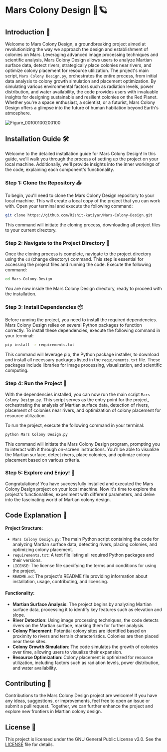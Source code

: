 # Mars Colony Design 🚀🪐


## Introduction 🌌

Welcome to Mars Colony Design, a groundbreaking project aimed at revolutionizing the way we approach the design and establishment of colonies on Mars. Leveraging advanced image processing techniques and scientific analysis, Mars Colony Design allows users to analyze Martian surface data, detect rivers, strategically place colonies near rivers, and optimize colony placement for resource utilization. The project's main script, `Mars Colony Design.py`, orchestrates the entire process, from initial data analysis to colony growth simulation and placement optimization. By simulating various environmental factors such as radiation levels, power distribution, and water availability, the code provides users with invaluable insights for designing sustainable and resilient colonies on the Red Planet. Whether you're a space enthusiast, a scientist, or a futurist, Mars Colony Design offers a glimpse into the future of human habitation beyond Earth's atmosphere.

![Figure_00100100200100](https://github.com/Rishit-katiyar/Mars-Colony-Design/assets/167756997/92cb8bec-f9fb-4eed-ac5e-9db7f44f1245)

## Installation Guide 🛠️

Welcome to the detailed installation guide for Mars Colony Design! In this guide, we'll walk you through the process of setting up the project on your local machine. Additionally, we'll provide insights into the inner workings of the code, explaining each component's functionality.

### Step 1: Clone the Repository 📥

To begin, you'll need to clone the Mars Colony Design repository to your local machine. This will create a local copy of the project that you can work with. Open your terminal and execute the following command:

```bash
git clone https://github.com/Rishit-katiyar/Mars-Colony-Design.git
```

This command will initiate the cloning process, downloading all project files to your current directory.

### Step 2: Navigate to the Project Directory 📂

Once the cloning process is complete, navigate to the project directory using the `cd` (change directory) command. This step is essential for accessing the project files and running the code. Execute the following command:

```bash
cd Mars-Colony-Design
```

You are now inside the Mars Colony Design directory, ready to proceed with the installation.

### Step 3: Install Dependencies 📦

Before running the project, you need to install the required dependencies. Mars Colony Design relies on several Python packages to function correctly. To install these dependencies, execute the following command in your terminal:

```bash
pip install -r requirements.txt
```

This command will leverage pip, the Python package installer, to download and install all necessary packages listed in the `requirements.txt` file. These packages include libraries for image processing, visualization, and scientific computing.

### Step 4: Run the Project 🚀

With the dependencies installed, you can now run the main script `Mars Colony Design.py`. This script serves as the entry point for the project, orchestrating the analysis of Martian surface data, detection of rivers, placement of colonies near rivers, and optimization of colony placement for resource utilization.

To run the project, execute the following command in your terminal:

```bash
python Mars Colony Design.py
```

This command will initiate the Mars Colony Design program, prompting you to interact with it through on-screen instructions. You'll be able to visualize the Martian surface, detect rivers, place colonies, and optimize colony placement based on various criteria.

### Step 5: Explore and Enjoy! 🌌

Congratulations! You have successfully installed and executed the Mars Colony Design project on your local machine. Now it's time to explore the project's functionalities, experiment with different parameters, and delve into the fascinating world of Martian colony design.

## Code Explanation 📝

#### Project Structure:

- `Mars Colony Design.py`: The main Python script containing the code for analyzing Martian surface data, detecting rivers, placing colonies, and optimizing colony placement.
- `requirements.txt`: A text file listing all required Python packages and their versions.
- `LICENSE`: The license file specifying the terms and conditions for using the project.
- `README.md`: The project's README file providing information about installation, usage, contributing, and licensing.

#### Functionality:

- **Martian Surface Analysis**: The project begins by analyzing Martian surface data, processing it to identify key features such as elevation and slope.
- **River Detection**: Using image processing techniques, the code detects rivers on the Martian surface, marking them for further analysis.
- **Colony Placement**: Potential colony sites are identified based on proximity to rivers and terrain characteristics. Colonies are then placed near these sites.
- **Colony Growth Simulation**: The code simulates the growth of colonies over time, allowing users to visualize their expansion.
- **Resource Optimization**: Colony placement is optimized for resource utilization, including factors such as radiation levels, power distribution, and water availability.

## Contributing 🤝

Contributions to the Mars Colony Design project are welcome! If you have any ideas, suggestions, or improvements, feel free to open an issue or submit a pull request. Together, we can further enhance the project and explore new frontiers in Martian colony design.

## License 📄

This project is licensed under the GNU General Public License v3.0. See the [LICENSE](LICENSE) file for details.
